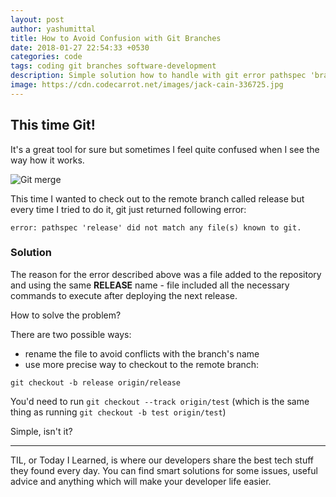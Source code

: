 ```yaml
---
layout: post
author: yashumittal
title: How to Avoid Confusion with Git Branches
date: 2018-01-27 22:54:33 +0530
categories: code
tags: coding git branches software-development
description: Simple solution how to handle with git error pathspec 'branch' did not match any file(s) known to git. It's a great tool for sure but sometimes I feel quite confused when I see the way how it works.
image: https://cdn.codecarrot.net/images/jack-cain-336725.jpg
---
```


## This time Git!

It's a great tool for sure but sometimes I feel quite confused when I see the way how it works.

![Git merge](https://cdn.codecarrot.net/images/X9zNSkM.gif)

This time I wanted to check out to the remote branch called release but every time I tried to do it, git just returned following error:

```
error: pathspec 'release' did not match any file(s) known to git.
```

### Solution

The reason for the error described above was a file added to the repository and using the same **RELEASE** name - file included all the necessary commands to execute after deploying the next release.

How to solve the problem?

There are two possible ways:

* rename the file to avoid conflicts with the branch's name
* use more precise way to checkout to the remote branch: 
```
git checkout -b release origin/release 
```

You'd need to run `git checkout --track origin/test` (which is the same thing as running `git checkout -b test origin/test`)

Simple, isn't it?

***

TIL, or Today I Learned, is where our developers share the best tech stuff they found every day. You can find smart solutions for some issues, useful advice and anything which will make your developer life easier.